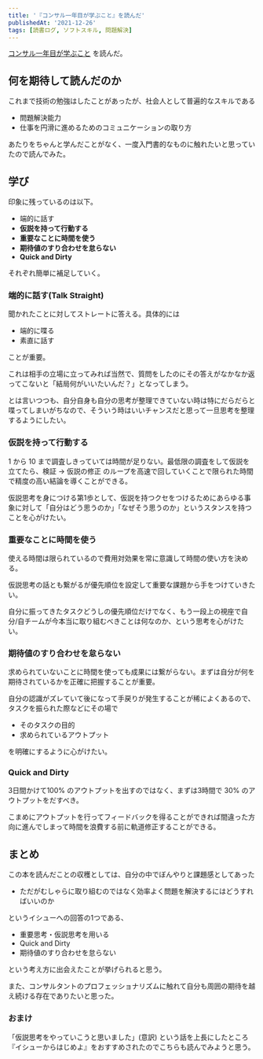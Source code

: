 ```yaml
---
title: '『コンサル一年目が学ぶこと』を読んだ'
publishedAt: '2021-12-26'
tags: [読書ログ, ソフトスキル, 問題解決]
---
```


[コンサル一年目が学ぶこと](https://www.amazon.co.jp/%E3%82%B3%E3%83%B3%E3%82%B5%E3%83%AB%E4%B8%80%E5%B9%B4%E7%9B%AE%E3%81%8C%E5%AD%A6%E3%81%B6%E3%81%93%E3%81%A8-%E5%A4%A7%E7%9F%B3%E5%93%B2%E4%B9%8B-ebook/dp/B00MA671WW/ref=sr_1_5?adgrpid=89884031168&gclid=CjwKCAiAhreNBhAYEiwAFGGKPLfeLxQ_KIeJv22itv63KSRBjnAb3p0hH0Q0JvgN6FzTeD2J6dcsQBoCs3QQAvD_BwE&hvadid=553974437471&hvdev=c&hvlocphy=1009307&hvnetw=g&hvqmt=e&hvrand=17984675329684059400&hvtargid=kwd-416077613251&hydadcr=27493_14478962&jp-ad-ap=0&keywords=%E3%82%B3%E3%83%B3%E3%82%B5%E3%83%AB+%E4%B8%80+%E5%B9%B4+%E7%9B%AE+%E3%81%8C+%E5%AD%A6%E3%81%B6+%E3%81%93%E3%81%A8&qid=1638793971&sr=8-5) を読んだ。

## 何を期待して読んだのか
これまで技術の勉強はしたことがあったが、社会人として普遍的なスキルである

- 問題解決能力
- 仕事を円滑に進めるためのコミュニケーションの取り方

あたりをちゃんと学んだことがなく、一度入門書的なものに触れたいと思っていたので読んでみた。

## 学び
印象に残っているのは以下。

- 端的に話す
- **仮説を持って行動する**
- **重要なことに時間を使う**
- **期待値のすり合わせを怠らない**
- **Quick and Dirty**

それぞれ簡単に補足していく。

### 端的に話す(Talk Straight)
聞かれたことに対してストレートに答える。具体的には

- 端的に喋る
- 素直に話す

ことが重要。

これは相手の立場に立ってみれば当然で、質問をしたのにその答えがなかなか返ってこないと「結局何がいいたいんだ？」となってしまう。

とは言いつつも、自分自身も自分の思考が整理できていない時は特にだらだらと喋ってしまいがちなので、そういう時はいいチャンスだと思って一旦思考を整理するようにしたい。

### 仮説を持って行動する
1 から 10 まで調査しきっていては時間が足りない。最低限の調査をして仮説を立てたら、検証 -> 仮説の修正 のループを高速で回していくことで限られた時間で精度の高い結論を導くことができる。

仮説思考を身につける第1歩として、仮説を持つクセをつけるためにあらゆる事象に対して「自分はどう思うのか」「なぜそう思うのか」というスタンスを持つことを心がけたい。

### 重要なことに時間を使う
使える時間は限られているので費用対効果を常に意識して時間の使い方を決める。

仮説思考の話とも繋がるが優先順位を設定して重要な課題から手をつけていきたい。

自分に振ってきたタスクどうしの優先順位だけでなく、もう一段上の視座で自分/自チームが今本当に取り組むべきことは何なのか、という思考を心がけたい。

### 期待値のすり合わせを怠らない
求められていないことに時間を使っても成果には繋がらない。まずは自分が何を期待されているかを正確に把握することが重要。

自分の認識がズレていて後になって手戻りが発生することが稀によくあるので、タスクを振られた際などにその場で

- そのタスクの目的
- 求められているアウトプット

を明確にするように心がけたい。

### Quick and Dirty
3日間かけて100% のアウトプットを出すのではなく、まずは3時間で 30% のアウトプットをだすべき。

こまめにアウトプットを行ってフィードバックを得ることができれば間違った方向に進んでしまって時間を浪費する前に軌道修正することができる。

## まとめ
この本を読んだことの収穫としては、自分の中でぼんやりと課題感としてあった

- ただがむしゃらに取り組むのではなく効率よく問題を解決するにはどうすればいいのか

というイシューへの回答の1つである、

- 重要思考・仮説思考を用いる
- Quick and Dirty
- 期待値のすり合わせを怠らない

という考え方に出会えたことが挙げられると思う。

また、コンサルタントのプロフェッショナリズムに触れて自分も周囲の期待を越え続ける存在でありたいと思った。

### おまけ
「仮説思考をやっていこうと思いました」(意訳) という話を上長にしたところ『イシューからはじめよ』をおすすめされたのでこちらも読んでみようと思う。

